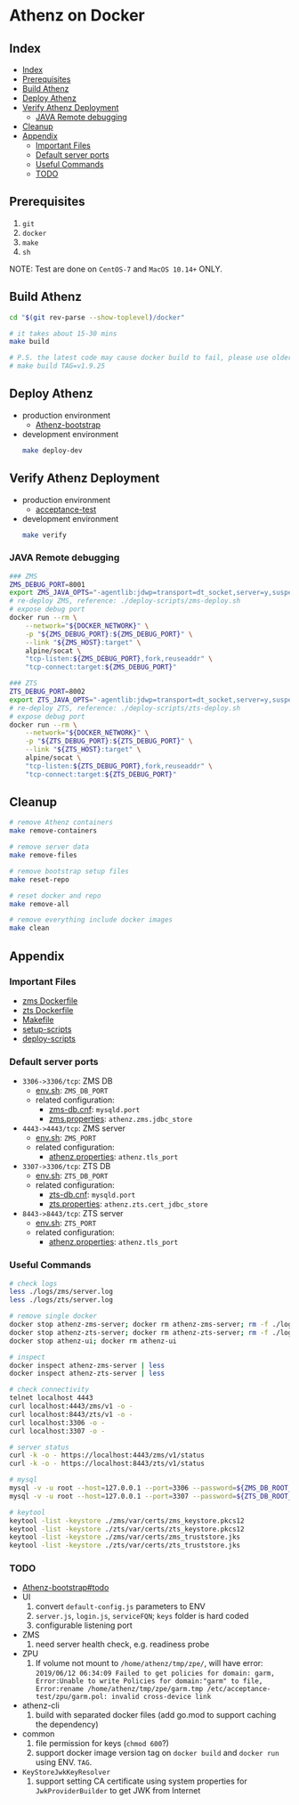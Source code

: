 # Athenz on Docker

<a id="markdown-index" name="index"></a>
## Index
<!-- TOC depthFrom:2 updateOnSave:true -->

- [Index](#index)
- [Prerequisites](#prerequisites)
- [Build Athenz](#build-athenz)
- [Deploy Athenz](#deploy-athenz)
- [Verify Athenz Deployment](#verify-athenz-deployment)
    - [JAVA Remote debugging](#java-remote-debugging)
- [Cleanup](#cleanup)
- [Appendix](#appendix)
    - [Important Files](#important-files)
    - [Default server ports](#default-server-ports)
    - [Useful Commands](#useful-commands)
    - [TODO](#todo)

<!-- /TOC -->

<a id="markdown-prerequisites" name="prerequisites"></a>
## Prerequisites

1. `git`
1. `docker`
1. `make`
1. `sh`

NOTE: Test are done on `CentOS-7` and `MacOS 10.14+` ONLY.

<a id="markdown-build-athenz" name="build-athenz"></a>
## Build Athenz

```bash
cd "$(git rev-parse --show-toplevel)/docker"

# it takes about 15-30 mins
make build

# P.S. the latest code may cause docker build to fail, please use older version by specifying the tag version (< v1.9.25) or post an issue
# make build TAG=v1.9.25
```

<a id="markdown-deploy-athenz" name="deploy-athenz"></a>
## Deploy Athenz

- production environment
    - [Athenz-bootstrap](./docs/Athenz-bootstrap.md)
- development environment
    ```bash
    make deploy-dev
    ```

<a id="markdown-verify-athenz-deployment" name="verify-athenz-deployment"></a>
## Verify Athenz Deployment

- production environment
    - [acceptance-test](./docs/acceptance-test.md)
- development environment
    ```bash
    make verify
    ```

<a id="markdown-java-remote-debugging" name="java-remote-debugging"></a>
### JAVA Remote debugging

```bash
### ZMS
ZMS_DEBUG_PORT=8001
export ZMS_JAVA_OPTS="-agentlib:jdwp=transport=dt_socket,server=y,suspend=n,address=${ZMS_DEBUG_PORT}"
# re-deploy ZMS, reference: ./deploy-scripts/zms-deploy.sh
# expose debug port
docker run --rm \
    --network="${DOCKER_NETWORK}" \
    -p "${ZMS_DEBUG_PORT}:${ZMS_DEBUG_PORT}" \
    --link "${ZMS_HOST}:target" \
    alpine/socat \
    "tcp-listen:${ZMS_DEBUG_PORT},fork,reuseaddr" \
    "tcp-connect:target:${ZMS_DEBUG_PORT}"

### ZTS
ZTS_DEBUG_PORT=8002
export ZTS_JAVA_OPTS="-agentlib:jdwp=transport=dt_socket,server=y,suspend=n,address=${ZTS_DEBUG_PORT}"
# re-deploy ZTS, reference: ./deploy-scripts/zts-deploy.sh
# expose debug port
docker run --rm \
    --network="${DOCKER_NETWORK}" \
    -p "${ZTS_DEBUG_PORT}:${ZTS_DEBUG_PORT}" \
    --link "${ZTS_HOST}:target" \
    alpine/socat \
    "tcp-listen:${ZTS_DEBUG_PORT},fork,reuseaddr" \
    "tcp-connect:target:${ZTS_DEBUG_PORT}"
```

<a id="markdown-cleanup" name="cleanup"></a>
## Cleanup

```bash
# remove Athenz containers
make remove-containers

# remove server data
make remove-files

# remove bootstrap setup files
make reset-repo
```
```bash
# reset docker and repo
make remove-all

# remove everything include docker images
make clean
```

<a id="markdown-appendix" name="appendix"></a>
## Appendix

<a id="markdown-important-files" name="important-files"></a>
### Important Files
- [zms Dockerfile](./zms/Dockerfile)
- [zts Dockerfile](./zts/Dockerfile)
- [Makefile](./Makefile)
- [setup-scripts](./setup-scripts)
- [deploy-scripts](./deploy-scripts)

<a id="markdown-default-server-ports" name="default-server-ports"></a>
### Default server ports
- `3306->3306/tcp`: ZMS DB
    - [env.sh](./env.sh): `ZMS_DB_PORT`
    - related configuration:
        - [zms-db.cnf](./db/zms/zms-db.cnf): `mysqld.port`
        - [zms.properties](./zms/conf/zms.properties): `athenz.zms.jdbc_store`
- `4443->4443/tcp`: ZMS server
    - [env.sh](./env.sh): `ZMS_PORT`
    - related configuration:
        - [athenz.properties](./zms/conf/athenz.properties): `athenz.tls_port`
- `3307->3306/tcp`: ZTS DB
    - [env.sh](./env.sh): `ZTS_DB_PORT`
    - related configuration:
        - [zts-db.cnf](./db/zts/zts-db.cnf): `mysqld.port`
        - [zts.properties](./zts/conf/zts.properties): `athenz.zts.cert_jdbc_store`
- `8443->8443/tcp`: ZTS server
    - [env.sh](./env.sh): `ZTS_PORT`
    - related configuration:
        - [athenz.properties](./zts/conf/athenz.properties): `athenz.tls_port`

<a id="markdown-useful-commands" name="useful-commands"></a>
### Useful Commands

```bash
# check logs
less ./logs/zms/server.log
less ./logs/zts/server.log

# remove single docker
docker stop athenz-zms-server; docker rm athenz-zms-server; rm -f ./logs/zms/*
docker stop athenz-zts-server; docker rm athenz-zts-server; rm -f ./logs/zts/*
docker stop athenz-ui; docker rm athenz-ui

# inspect
docker inspect athenz-zms-server | less
docker inspect athenz-zts-server | less

# check connectivity
telnet localhost 4443
curl localhost:4443/zms/v1 -o -
curl localhost:8443/zts/v1 -o -
curl localhost:3306 -o -
curl localhost:3307 -o -

# server status
curl -k -o - https://localhost:4443/zms/v1/status
curl -k -o - https://localhost:8443/zts/v1/status

# mysql
mysql -v -u root --host=127.0.0.1 --port=3306 --password=${ZMS_DB_ROOT_PASS} --database=zms_server -e 'show tables;'
mysql -v -u root --host=127.0.0.1 --port=3307 --password=${ZTS_DB_ROOT_PASS} --database=zts_store -e 'show tables;'

# keytool
keytool -list -keystore ./zms/var/certs/zms_keystore.pkcs12
keytool -list -keystore ./zts/var/certs/zts_keystore.pkcs12
keytool -list -keystore ./zms/var/certs/zms_truststore.jks
keytool -list -keystore ./zts/var/certs/zts_truststore.jks
```

<a id="markdown-todo" name="todo"></a>
### TODO

- [Athenz-bootstrap#todo](./docs/Athenz-bootstrap.md#todo)
- UI
    1. convert `default-config.js` parameters to ENV
    1. `server.js`, `login.js`, `serviceFQN`; `keys` folder is hard coded
    1. configurable listening port
- ZMS
    1. need server health check, e.g. readiness probe
- ZPU
    1. If volume not mount to `/home/athenz/tmp/zpe/`, will have error: `2019/06/12 06:34:09 Failed to get policies for domain: garm, Error:Unable to write Policies for domain:"garm" to file, Error:rename /home/athenz/tmp/zpe/garm.tmp /etc/acceptance-test/zpu/garm.pol: invalid cross-device link`
- athenz-cli
    1. build with separated docker files (add go.mod to support caching the dependency)
- common
    1. file permission for keys (`chmod 600`?)
    1. support docker image version tag on `docker build` and `docker run` using ENV. `TAG`.
- `KeyStoreJwkKeyResolver`
    1. support setting CA certificate using system properties for `JwkProviderBuilder` to get JWK from Internet
